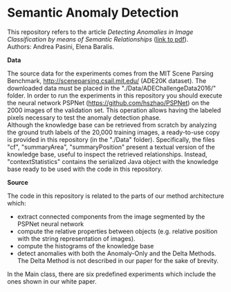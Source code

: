 # Semantic Anomaly Detection

This repository refers to the article *Detecting Anomalies in Image Classification by means of Semantic Relationships* ([link to pdf](https://iris.polito.it/bitstream/11583/2749672/1/SAD_AIKE_2019_camera_ready.pdf)).<br/>
Authors: Andrea Pasini, Elena Baralis.


**Data**

The source data for the experiments comes from the MIT Scene Parsing Benchmark, http://sceneparsing.csail.mit.edu/
(ADE20K dataset). The downloaded data must be placed in the "./Data/ADEChallengeData2016/" folder.
In order to run the experiments in this repository you should execute the neural network PSPNet (https://github.com/hszhao/PSPNet) on the 2000 images of the validation set. This operation allows having the labeled pixels necessary to test the anomaly detection phase.
<br/>
Although the knowledge base can be retrieved from scratch by analyzing the ground truth labels of the 20,000 training images, a ready-to-use copy is provided in this repository (in the "./Data" folder).
Specifically, the files "cf", "summaryArea", "summaryPosition" present a textual version of the knowledge base, useful to inspect the retrieved relationships.
Instead, "contextStatistics" contains the serialized Java object with the knowledge base ready to be used with the code in this repository.

**Source**

The code in this repository is related to the parts of our method architecture which:
- extract connected components from the image segmented by the PSPNet neural network
- compute the relative properties between objects (e.g. relative position with the string representation of images).
- compute the histograms of the knowledge base
- detect anomalies with both the Anomaly-Only and the Delta Methods. The Delta Method is not described in our paper for the sake of brevity.

In the Main class, there are six predefined experiments which include the ones shown in our white paper.
